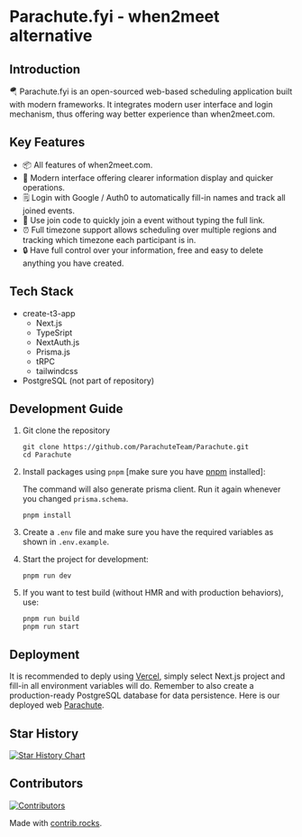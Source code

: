 # Parachute.fyi - when2meet alternative

## Introduction

🪂 Parachute.fyi is an open-sourced web-based scheduling application built with modern frameworks. It integrates modern user interface and login mechanism, thus offering way better experience than when2meet.com.

## Key Features

- 📦 All features of when2meet.com.
- 🎊 Modern interface offering clearer information display and quicker operations.
- 🗒️ Login with Google / Auth0 to automatically fill-in names and track all joined events.
- 🚀 Use join code to quickly join a event without typing the full link.
- ⏰ Full timezone support allows scheduling over multiple regions and tracking which timezone each participant is in.
- 🔒 Have full control over your information, free and easy to delete anything you have created.

## Tech Stack

- create-t3-app
  - Next.js
  - TypeSript
  - NextAuth.js
  - Prisma.js
  - tRPC
  - tailwindcss
- PostgreSQL (not part of repository)

## Development Guide

1. Git clone the repository

   ```shell
   git clone https://github.com/ParachuteTeam/Parachute.git
   cd Parachute
   ```

2. Install packages using `pnpm` [make sure you have [pnpm](https://pnpm.io/) installed]:

   The command will also generate prisma client. Run it again whenever you changed `prisma.schema`.

   ```shell
   pnpm install
   ```

3. Create a `.env` file and make sure you have the required variables as shown in `.env.example`.

4. Start the project for development:

   ```shell
   pnpm run dev
   ```

5. If you want to test build (without HMR and with production behaviors), use:

   ```shell
   pnpm run build
   pnpm run start
   ```

## Deployment

It is recommended to deply using [Vercel](https://vercel.com), simply select Next.js project and fill-in all environment variables will do. Remember to also create a production-ready PostgreSQL database for data persistence. Here is our deployed web [Parachute](https://parachute.fyi).

## Star History

[![Star History Chart](https://api.star-history.com/svg?repos=ParachuteTeam/Parachute&type=Date)](https://star-history.com/#ParachuteTeam/Parachute&Date)

## Contributors

[![Contributors](https://contrib.rocks/image?repo=ParachuteTeam/Parachute)](https://github.com/ParachuteTeam/Parachute/graphs/contributors)

Made with [contrib.rocks](https://contrib.rocks).
